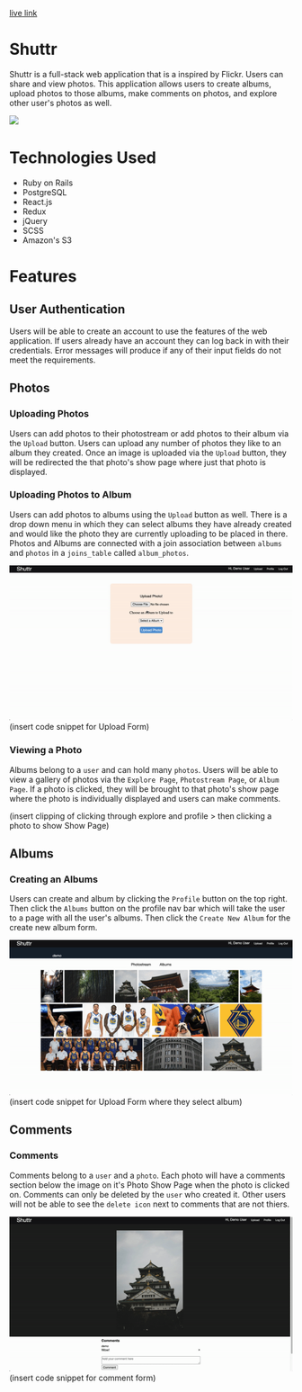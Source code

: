 [live link](https://shuttr-1.herokuapp.com/#/)

# Shuttr

Shuttr is a full-stack web application that is a inspired by Flickr. Users can share and view photos. This application allows users to create albums, upload photos to those albums, make comments on photos, and explore other user's photos as well.

<img src="app/assets/images/user_auth.jpg">

# Technologies Used
* Ruby on Rails
* PostgreSQL
* React.js
* Redux
* jQuery
* SCSS
* Amazon's S3

# Features

## User Authentication
Users will be able to create an account to use the features of the web application. If users already have an account they can log back in with their credentials. Error messages will produce if any of their input fields do not meet the requirements.

## Photos

### Uploading Photos
Users can add photos to their photostream or add photos to their album via the `Upload` button. Users can upload any number of photos they like to an album they created. Once an image is uploaded via the `Upload` button, they will be redirected the that photo's show page where just that photo is displayed.

### Uploading Photos to Album
Users can add photos to albums using the `Upload` button as well. There is a drop down menu in which they can select albums they have already created and would like the photo they are currently uploading to be placed in there. Photos and Albums are connected with a join association between `albums` and `photos` in a `joins_table` called `album_photos`.

<img src="app/assets/images/photo.gif">
(insert code snippet for Upload Form)

### Viewing a Photo
Albums belong to a `user` and can hold many `photos`. Users will be able to view a gallery of photos via the `Explore Page`, `Photostream Page`, or `Album Page`. If a photo is clicked, they will be brought to that photo's show page where the photo is individually displayed and users can make comments.

(insert clipping of clicking through explore and profile > then clicking a photo to show Show Page)

## Albums

### Creating an Albums
Users can create and album by clicking the `Profile` button on the top right. Then click the `Albums` button on the profile nav bar which will take the user to a page with all the user's albums. Then click the `Create New Album` for the create new album form.

<img src="app/assets/images/album.gif">
(insert code snippet for Upload Form where they select album)

## Comments

### Comments
Comments belong to a `user` and a `photo`. Each photo will have a comments section below the image on it's Photo Show Page when the photo is clicked on. Comments can only be deleted by the `user` who created it. Other users will not be able to see the `delete icon` next to comments that are not thiers.

<img src="app/assets/images/comment.gif">
(insert code snippet for comment form)



